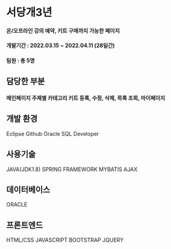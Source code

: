 # 서당개3년
<h4>온/오프라인 강의 예약, 키트 구매까지 가능한 페이지</h4>
<h4>개발기간 : 2022.03.15 ~ 2022.04.11 (28일간)</h4>
<h4>팀원 : 총 5명</h4>
<h2>담당한 부분</h2>
<h4>메인페이지 주제별 카테고리 키트 등록, 수정, 삭제, 목록 조회, 마이페이지</h4>
<h2>개발 환경</h2>
Eclipse
Github
Oracle SQL Developer
<h2>사용기술</h2>
JAVA(JDK1.8)
SPRING FRAMEWORK
MYBATIS
AJAX
<h2>데이터베이스</h2>
ORACLE
<h2>프론트엔드</h2>
HTML/CSS
JAVASCRIPT
BOOTSTRAP
JQUERY
